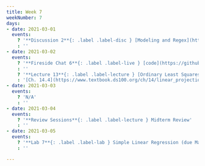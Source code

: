 ```yaml
---
title: Week 7
weekNumber: 7
days:
- date: 2021-03-01
  events:
    ? '**Discussion 2**{: .label .label-disc } [Modeling and Regex](https://drive.google.com/file/d/1toI1kNNwBvqMxnoDR8LwI_5RoB3cTvTK/view?usp=sharing)'
    : ''
- date: 2021-03-02
  events:
    ? '**Fireside Chat 6**{: .label .label-live } [code](https://github.com/DS-100/sp21/tree/main/lec/lec13/Fireside.ipynb) ([launch](https://data100.datahub.berkeley.edu/hub/user-redirect/git-sync?repo=https://github.com/DS-100/sp21&subPath=lec/lec13/&branch=main), [Interactive HTML](resources/assets/lectures/lec13/Fireside.html))'
    : ''
    ? '**Lecture 13**{: .label .label-lecture } [Ordinary Least Squares](lecture/lec13)'
    : '[Ch. 14.4](https://www.textbook.ds100.org/ch/14/linear_projection.html)'
- date: 2021-03-03
  events:
    ? 'N/A'
    : ''
- date: 2021-03-04
  events:
    ? '**Review Sessions**{: .label .label-lecture } Midterm Review'
    : ''
- date: 2021-03-05
  events:
    ? '**Lab 7**{: .label .label-lab } Simple Linear Regression (due Mar 11)'
    : ''

---
```

